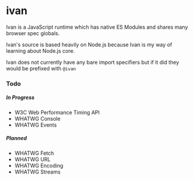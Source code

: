 # ivan

Ivan is a JavaScript runtime which has native ES Modules and shares many browser spec globals.

Ivan's source is based heavily on Node.js because Ivan is my way of learning about Node.js core.

Ivan does not currently have any bare import specifiers but if it did they would be prefixed with `@ivan`

### Todo

##### In Progress

- W3C Web Performance Timing API
- WHATWG Console
- WHATWG Events

##### Planned

- WHATWG Fetch
- WHATWG URL
- WHATWG Encoding
- WHATWG Streams

